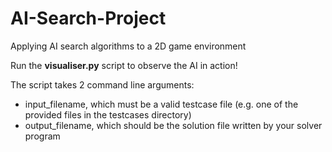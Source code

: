 # AI-Search-Project
Applying AI search algorithms to a 2D game environment

Run the **visualiser.py** script to observe the AI in action!

The script takes 2 command line arguments:
- input_filename, which must be a valid testcase file (e.g. one of the provided files in the testcases directory)
- output_filename, which should be the solution file written by your solver program
